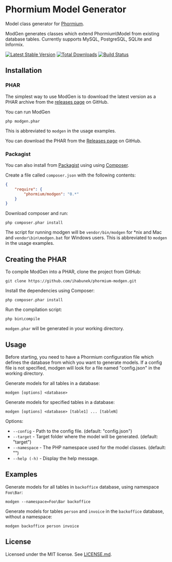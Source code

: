 Phormium Model Generator
========================

Model class generator for [Phormium](https://github.com/ihabunek/phormium).

ModGen generates classes which extend Phormium\Model from existing database
tables. Currently supports MySQL, PostgreSQL, SQLite and Informix.

[![Latest Stable Version](https://poser.pugx.org/phormium/modgen/v/stable.png)](https://packagist.org/packages/phormium/modgen)
[![Total Downloads](https://poser.pugx.org/phormium/modgen/downloads.png)](https://packagist.org/packages/phormium/modgen)
[![Build Status](https://travis-ci.org/ihabunek/phormium-modgen.png)](https://travis-ci.org/ihabunek/phormium-modgen)

Installation
------------

### PHAR

The simplest way to use ModGen is to download the latest version as a
PHAR archive from the
[releases page](https://github.com/ihabunek/phormium-modgen/releases) on GitHub.

You can run ModGen

```
php modgen.phar
```

This is abbreviated to `modgen` in the usage examples.

You can download the PHAR from the
[Releases page](https://github.com/ihabunek/phormium-modgen/releases) on GitHub.

### Packagist

You can also install from [Packagist](https://packagist.org/) using using
[Composer](http://getcomposer.org/).

Create a file called `composer.json` with the following contents:
```json
{
    "require": {
        "phormium/modgen": "0.*"
    }
}
```

Download composer and run:
```
php composer.phar install
```

The script for running modgen will be `vendor/bin/modgen` for *nix and Mac and
`vendor\bin\modgen.bat` for Windows users. This is abbreviated to `modgen` in
the usage examples.

Creating the PHAR
-----------------

To compile ModGen into a PHAR, clone the project from GitHub:
```
git clone https://github.com/ihabunek/phormium-modgen.git
```

Install the dependencies using Composer:
```
php composer.phar install
```

Run the compilation script:
```
php bin\compile
```

`modgen.phar` will be generated in your working directory.


Usage
-----

Before starting, you need to have a Phormium configuration file which defines
the database from which you want to generate models. If a config file is not
specified, modgen will look for a file named "config.json" in the working
directory.

Generate models for all tables in a database:
```
modgen [options] <database>
```

Generate models for specified tables in a database:
```
modgen [options] <database> [table1] ... [tableN]
```

Options:

*  `--config`    - Path to the config file. (default: "config.json")
*  `--target`    - Target folder where the model will be generated. (default: "target")
*  `--namespace` - The PHP namespace used for the model classes. (default: "")
*  `--help (-h)` - Display the help message.

Examples
--------

Generate models for all tables in `backoffice` database, using namespace
`Foo\Bar`:

```
modgen --namespace=Foo\Bar backoffice
```

Generate models for tables `person` and `invoice` in the `backoffice` database,
without a namespace:

```
modgen backoffice person invoice
```

License
-------
Licensed under the MIT license. See [LICENSE.md](LICENSE.md).
